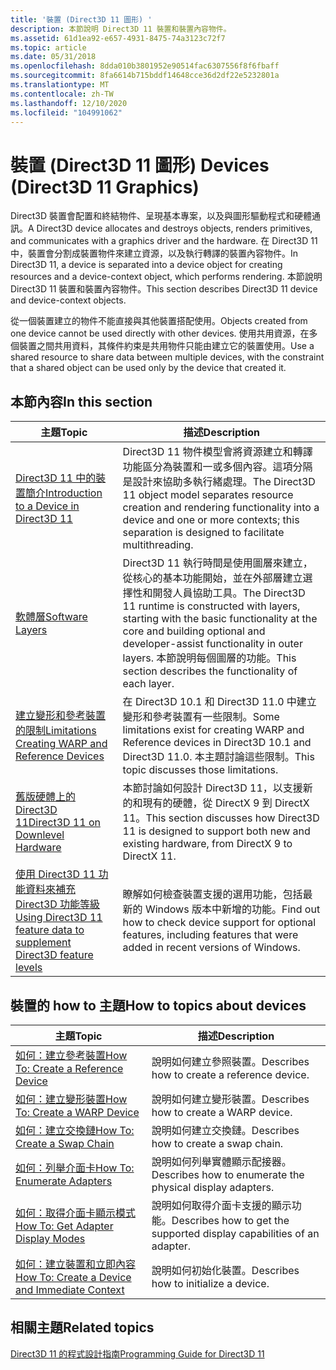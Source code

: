 ```yaml
---
title: '裝置 (Direct3D 11 圖形) '
description: 本節說明 Direct3D 11 裝置和裝置內容物件。
ms.assetid: 61d1ea92-e657-4931-8475-74a3123c72f7
ms.topic: article
ms.date: 05/31/2018
ms.openlocfilehash: 8dda010b3801952e90514fac6307556f8f6fbaff
ms.sourcegitcommit: 8fa6614b715bddf14648cce36d2df22e5232801a
ms.translationtype: MT
ms.contentlocale: zh-TW
ms.lasthandoff: 12/10/2020
ms.locfileid: "104991062"
---
```

# <a name="devices-direct3d-11-graphics"></a><span data-ttu-id="12eef-103">裝置 (Direct3D 11 圖形) </span><span class="sxs-lookup"><span data-stu-id="12eef-103">Devices (Direct3D 11 Graphics)</span></span>

<span data-ttu-id="12eef-104">Direct3D 裝置會配置和終結物件、呈現基本專案，以及與圖形驅動程式和硬體通訊。</span><span class="sxs-lookup"><span data-stu-id="12eef-104">A Direct3D device allocates and destroys objects, renders primitives, and communicates with a graphics driver and the hardware.</span></span> <span data-ttu-id="12eef-105">在 Direct3D 11 中，裝置會分割成裝置物件來建立資源，以及執行轉譯的裝置內容物件。</span><span class="sxs-lookup"><span data-stu-id="12eef-105">In Direct3D 11, a device is separated into a device object for creating resources and a device-context object, which performs rendering.</span></span> <span data-ttu-id="12eef-106">本節說明 Direct3D 11 裝置和裝置內容物件。</span><span class="sxs-lookup"><span data-stu-id="12eef-106">This section describes Direct3D 11 device and device-context objects.</span></span>

<span data-ttu-id="12eef-107">從一個裝置建立的物件不能直接與其他裝置搭配使用。</span><span class="sxs-lookup"><span data-stu-id="12eef-107">Objects created from one device cannot be used directly with other devices.</span></span> <span data-ttu-id="12eef-108">使用共用資源，在多個裝置之間共用資料，其條件約束是共用物件只能由建立它的裝置使用。</span><span class="sxs-lookup"><span data-stu-id="12eef-108">Use a shared resource to share data between multiple devices, with the constraint that a shared object can be used only by the device that created it.</span></span>


## <a name="in-this-section"></a><span data-ttu-id="12eef-109">本節內容</span><span class="sxs-lookup"><span data-stu-id="12eef-109">In this section</span></span>



| <span data-ttu-id="12eef-110">主題</span><span class="sxs-lookup"><span data-stu-id="12eef-110">Topic</span></span>                                                                                                                                                         | <span data-ttu-id="12eef-111">描述</span><span class="sxs-lookup"><span data-stu-id="12eef-111">Description</span></span>                                                                                                                                                                                                                                        |
|---------------------------------------------------------------------------------------------------------------------------------------------------------------|----------------------------------------------------------------------------------------------------------------------------------------------------------------------------------------------------------------------------------------------------|
| [<span data-ttu-id="12eef-112">Direct3D 11 中的裝置簡介</span><span class="sxs-lookup"><span data-stu-id="12eef-112">Introduction to a Device in Direct3D 11</span></span>](overviews-direct3d-11-devices-intro.md)<br/>                                                                 | <span data-ttu-id="12eef-113">Direct3D 11 物件模型會將資源建立和轉譯功能區分為裝置和一或多個內容。這項分隔是設計來協助多執行緒處理。</span><span class="sxs-lookup"><span data-stu-id="12eef-113">The Direct3D 11 object model separates resource creation and rendering functionality into a device and one or more contexts; this separation is designed to facilitate multithreading.</span></span><br/>                                                  |
| [<span data-ttu-id="12eef-114">軟體層</span><span class="sxs-lookup"><span data-stu-id="12eef-114">Software Layers</span></span>](overviews-direct3d-11-devices-layers.md)<br/>                                                                                        | <span data-ttu-id="12eef-115">Direct3D 11 執行時間是使用圖層來建立，從核心的基本功能開始，並在外部層建立選擇性和開發人員協助工具。</span><span class="sxs-lookup"><span data-stu-id="12eef-115">The Direct3D 11 runtime is constructed with layers, starting with the basic functionality at the core and building optional and developer-assist functionality in outer layers.</span></span> <span data-ttu-id="12eef-116">本節說明每個圖層的功能。</span><span class="sxs-lookup"><span data-stu-id="12eef-116">This section describes the functionality of each layer.</span></span><br/> |
| [<span data-ttu-id="12eef-117">建立變形和參考裝置的限制</span><span class="sxs-lookup"><span data-stu-id="12eef-117">Limitations Creating WARP and Reference Devices</span></span>](overviews-direct3d-11-devices-limitations.md)<br/>                                                   | <span data-ttu-id="12eef-118">在 Direct3D 10.1 和 Direct3D 11.0 中建立變形和參考裝置有一些限制。</span><span class="sxs-lookup"><span data-stu-id="12eef-118">Some limitations exist for creating WARP and Reference devices in Direct3D 10.1 and Direct3D 11.0.</span></span> <span data-ttu-id="12eef-119">本主題討論這些限制。</span><span class="sxs-lookup"><span data-stu-id="12eef-119">This topic discusses those limitations.</span></span><br/>                                                                                              |
| [<span data-ttu-id="12eef-120">舊版硬體上的 Direct3D 11</span><span class="sxs-lookup"><span data-stu-id="12eef-120">Direct3D 11 on Downlevel Hardware</span></span>](overviews-direct3d-11-devices-downlevel.md)<br/>                                                                   | <span data-ttu-id="12eef-121">本節討論如何設計 Direct3D 11，以支援新的和現有的硬體，從 DirectX 9 到 DirectX 11。</span><span class="sxs-lookup"><span data-stu-id="12eef-121">This section discusses how Direct3D 11 is designed to support both new and existing hardware, from DirectX 9 to DirectX 11.</span></span><br/>                                                                                                             |
| [<span data-ttu-id="12eef-122">使用 Direct3D 11 功能資料來補充 Direct3D 功能等級</span><span class="sxs-lookup"><span data-stu-id="12eef-122">Using Direct3D 11 feature data to supplement Direct3D feature levels</span></span>](using-direct3d-optional-features-to-supplement-direct3d-feature-levels.md)<br/> | <span data-ttu-id="12eef-123">瞭解如何檢查裝置支援的選用功能，包括最新的 Windows 版本中新增的功能。</span><span class="sxs-lookup"><span data-stu-id="12eef-123">Find out how to check device support for optional features, including features that were added in recent versions of Windows.</span></span><br/>                                                                                                           |



 

## <a name="how-to-topics-about-devices"></a><span data-ttu-id="12eef-124">裝置的 how to 主題</span><span class="sxs-lookup"><span data-stu-id="12eef-124">How to topics about devices</span></span>



| <span data-ttu-id="12eef-125">主題</span><span class="sxs-lookup"><span data-stu-id="12eef-125">Topic</span></span>                                                                                                                                                                                                                                                                                                    | <span data-ttu-id="12eef-126">描述</span><span class="sxs-lookup"><span data-stu-id="12eef-126">Description</span></span>                                                                       |
|----------------------------------------------------------------------------------------------------------------------------------------------------------------------------------------------------------------------------------------------------------------------------------------------------------|-----------------------------------------------------------------------------------|
| <span data-ttu-id="12eef-127"><span id="How_To__Create_a_Reference_Device"></span><span id="how_to__create_a_reference_device"></span><span id="HOW_TO__CREATE_A_REFERENCE_DEVICE"></span>[如何：建立參考裝置](overviews-direct3d-11-devices-create-ref.md)</span><span class="sxs-lookup"><span data-stu-id="12eef-127"><span id="How_To__Create_a_Reference_Device"></span><span id="how_to__create_a_reference_device"></span><span id="HOW_TO__CREATE_A_REFERENCE_DEVICE"></span>[How To: Create a Reference Device](overviews-direct3d-11-devices-create-ref.md)</span></span><br/>                                                 | <span data-ttu-id="12eef-128">說明如何建立參照裝置。</span><span class="sxs-lookup"><span data-stu-id="12eef-128">Describes how to create a reference device.</span></span><br/>                            |
| <span data-ttu-id="12eef-129"><span id="How_To__Create_a_WARP_Device"></span><span id="how_to__create_a_warp_device"></span><span id="HOW_TO__CREATE_A_WARP_DEVICE"></span>[如何：建立變形裝置](overviews-direct3d-11-devices-create-warp.md)</span><span class="sxs-lookup"><span data-stu-id="12eef-129"><span id="How_To__Create_a_WARP_Device"></span><span id="how_to__create_a_warp_device"></span><span id="HOW_TO__CREATE_A_WARP_DEVICE"></span>[How To: Create a WARP Device](overviews-direct3d-11-devices-create-warp.md)</span></span><br/>                                                                    | <span data-ttu-id="12eef-130">說明如何建立變形裝置。</span><span class="sxs-lookup"><span data-stu-id="12eef-130">Describes how to create a WARP device.</span></span><br/>                                 |
| <span data-ttu-id="12eef-131"><span id="How_To__Create_a_Swap_Chain"></span><span id="how_to__create_a_swap_chain"></span><span id="HOW_TO__CREATE_A_SWAP_CHAIN"></span>[如何：建立交換鏈](overviews-direct3d-11-devices-create-swap-chain.md)</span><span class="sxs-lookup"><span data-stu-id="12eef-131"><span id="How_To__Create_a_Swap_Chain"></span><span id="how_to__create_a_swap_chain"></span><span id="HOW_TO__CREATE_A_SWAP_CHAIN"></span>[How To: Create a Swap Chain](overviews-direct3d-11-devices-create-swap-chain.md)</span></span><br/>                                                                  | <span data-ttu-id="12eef-132">說明如何建立交換鏈。</span><span class="sxs-lookup"><span data-stu-id="12eef-132">Describes how to create a swap chain.</span></span><br/>                                  |
| <span data-ttu-id="12eef-133"><span id="How_To__Enumerate_Adapters"></span><span id="how_to__enumerate_adapters"></span><span id="HOW_TO__ENUMERATE_ADAPTERS"></span>[如何：列舉介面卡](overviews-direct3d-11-devices-enum.md)</span><span class="sxs-lookup"><span data-stu-id="12eef-133"><span id="How_To__Enumerate_Adapters"></span><span id="how_to__enumerate_adapters"></span><span id="HOW_TO__ENUMERATE_ADAPTERS"></span>[How To: Enumerate Adapters](overviews-direct3d-11-devices-enum.md)</span></span><br/>                                                                                   | <span data-ttu-id="12eef-134">說明如何列舉實體顯示配接器。</span><span class="sxs-lookup"><span data-stu-id="12eef-134">Describes how to enumerate the physical display adapters.</span></span><br/>              |
| <span data-ttu-id="12eef-135"><span id="How_To__Get_Adapter_Display_Modes"></span><span id="how_to__get_adapter_display_modes"></span><span id="HOW_TO__GET_ADAPTER_DISPLAY_MODES"></span>[如何：取得介面卡顯示模式](overviews-direct3d-11-devices-get-adapter-info.md)</span><span class="sxs-lookup"><span data-stu-id="12eef-135"><span id="How_To__Get_Adapter_Display_Modes"></span><span id="how_to__get_adapter_display_modes"></span><span id="HOW_TO__GET_ADAPTER_DISPLAY_MODES"></span>[How To: Get Adapter Display Modes](overviews-direct3d-11-devices-get-adapter-info.md)</span></span><br/>                                           | <span data-ttu-id="12eef-136">說明如何取得介面卡支援的顯示功能。</span><span class="sxs-lookup"><span data-stu-id="12eef-136">Describes how to get the supported display capabilities of an adapter.</span></span><br/> |
| <span data-ttu-id="12eef-137"><span id="How_To__Create_a_Device_and_Immediate_Context"></span><span id="how_to__create_a_device_and_immediate_context"></span><span id="HOW_TO__CREATE_A_DEVICE_AND_IMMEDIATE_CONTEXT"></span>[如何：建立裝置和立即內容](overviews-direct3d-11-devices-initialize.md)</span><span class="sxs-lookup"><span data-stu-id="12eef-137"><span id="How_To__Create_a_Device_and_Immediate_Context"></span><span id="how_to__create_a_device_and_immediate_context"></span><span id="HOW_TO__CREATE_A_DEVICE_AND_IMMEDIATE_CONTEXT"></span>[How To: Create a Device and Immediate Context](overviews-direct3d-11-devices-initialize.md)</span></span><br/> | <span data-ttu-id="12eef-138">說明如何初始化裝置。</span><span class="sxs-lookup"><span data-stu-id="12eef-138">Describes how to initialize a device.</span></span><br/>                                  |



 

## <a name="related-topics"></a><span data-ttu-id="12eef-139">相關主題</span><span class="sxs-lookup"><span data-stu-id="12eef-139">Related topics</span></span>

<dl> <dt>

[<span data-ttu-id="12eef-140">Direct3D 11 的程式設計指南</span><span class="sxs-lookup"><span data-stu-id="12eef-140">Programming Guide for Direct3D 11</span></span>](dx-graphics-overviews.md)
</dt> </dl>

 

 





